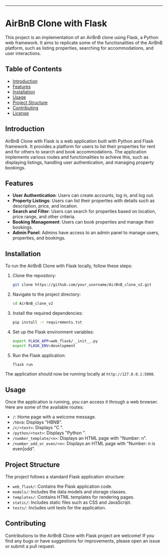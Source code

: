 ---

# AirBnB Clone with Flask

This project is an implementation of an AirBnB clone using Flask, a Python web framework. It aims to replicate some of the functionalities of the AirBnB platform, such as listing properties, searching for accommodations, and user interactions.

## Table of Contents

- [Introduction](#introduction)
- [Features](#features)
- [Installation](#installation)
- [Usage](#usage)
- [Project Structure](#project-structure)
- [Contributing](#contributing)
- [License](#license)

## Introduction

AirBnB Clone with Flask is a web application built with Python and Flask framework. It provides a platform for users to list their properties for rent and for others to search and book accommodations. The application implements various routes and functionalities to achieve this, such as displaying listings, handling user authentication, and managing property bookings.

## Features

- **User Authentication**: Users can create accounts, log in, and log out.
- **Property Listings**: Users can list their properties with details such as description, price, and location.
- **Search and Filter**: Users can search for properties based on location, price range, and other criteria.
- **Booking Management**: Users can book properties and manage their bookings.
- **Admin Panel**: Admins have access to an admin panel to manage users, properties, and bookings.

## Installation

To run the AirBnB Clone with Flask locally, follow these steps:

1. Clone the repository:

    ```bash
    git clone https://github.com/your_username/AirBnB_clone_v2.git
    ```

2. Navigate to the project directory:

    ```bash
    cd AirBnB_clone_v2
    ```

3. Install the required dependencies:

    ```bash
    pip install -r requirements.txt
    ```

4. Set up the Flask environment variables:

    ```bash
    export FLASK_APP=web_flask/__init__.py
    export FLASK_ENV=development
    ```

5. Run the Flask application:

    ```bash
    flask run
    ```

The application should now be running locally at `http://127.0.0.1:5000`.

## Usage

Once the application is running, you can access it through a web browser. Here are some of the available routes:

- `/`: Home page with a welcome message.
- `/hbnb`: Displays "HBNB".
- `/c/<text>`: Displays "C <text>".
- `/python/<text>`: Displays "Python <text>".
- `/number_template/<n>`: Displays an HTML page with "Number: n".
- `/number_odd_or_even/<n>`: Displays an HTML page with "Number: n is even|odd".

## Project Structure

The project follows a standard Flask application structure:

- `web_flask/`: Contains the Flask application code.
- `models/`: Includes the data models and storage classes.
- `templates/`: Contains HTML templates for rendering pages.
- `static/`: Includes static files such as CSS and JavaScript.
- `tests/`: Includes unit tests for the application.

## Contributing

Contributions to the AirBnB Clone with Flask project are welcome! If you find any bugs or have suggestions for improvements, please open an issue or submit a pull request.


